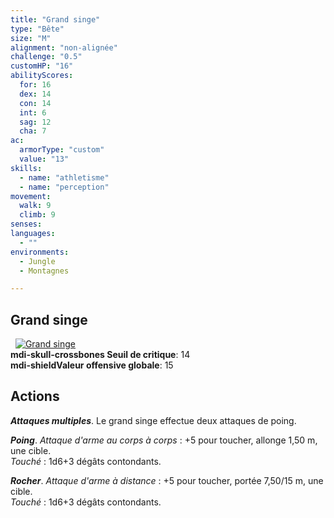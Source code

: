```yaml
---
title: "Grand singe"
type: "Bête"
size: "M"
alignment: "non-alignée"
challenge: "0.5"
customHP: "16"
abilityScores:
  for: 16
  dex: 14
  con: 14
  int: 6
  sag: 12
  cha: 7
ac:
  armorType: "custom"
  value: "13"
skills:
  - name: "athletisme"
  - name: "perception"
movement:
  walk: 9
  climb: 9
senses:
languages:
  - ""
environments:
  - Jungle
  - Montagnes

---
```

## Grand singe
&nbsp;
[![Grand singe](https://www.douaratil.fr/illustrations/bete/grandsinge300.jpeg)](https://www.douaratil.fr/illustrations/bete/grandsinge.jpeg)  
**<v-icon>mdi-skull-crossbones</v-icon> Seuil de critique**: 14        
**<v-icon>mdi-shield</v-icon>Valeur offensive globale**: 15   
## Actions
_**Attaques multiples**_. Le grand singe effectue deux attaques de poing.

_**Poing**_. _Attaque d'arme au corps à corps_ : +5 pour toucher, allonge 1,50 m, une cible.  
_Touché_ : 1d6+3 dégâts contondants.

_**Rocher**_. _Attaque d'arme à distance_ : +5 pour toucher, portée 7,50/15 m, une cible.  
_Touché_ : 1d6+3 dégâts contondants.
